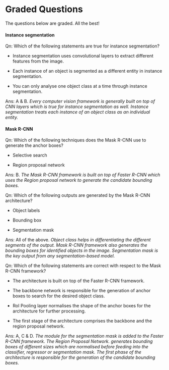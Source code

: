 # Graded Questions

The questions below are graded. All the best!

#### Instance segmentation

Qn: Which of the following statements are true for instance segmentation?

- Instance segmentation uses convolutional layers to extract different features from the image.

- Each instance of an object is segmented as a different entity in instance segmentation.

- You can only analyse one object class at a time through instance segmentation.

Ans: A & B. *Every computer vision framework is generally built on top of CNN layers which is true for instance segmentation as well. Instance segmentation treats each instance of an object class as an individual entity.*

#### Mask R-CNN

Qn: Which of the following techniques does the Mask R-CNN use to generate the anchor boxes?

- Selective search

- Region proposal network

Ans: B. *The Mask R-CNN framework is built on top of Faster R-CNN which uses the Region proposal network to generate the candidate bounding boxes.*

Qn: Which of the following outputs are generated by the Mask R-CNN architecture?

- Object labels

- Bounding box

- Segmentation mask

Ans: All of the above. *Object class helps in differentiating the different segments of the output. Mask R-CNN framework also generates the bounding boxes for identified objects in the image. Segmentation mask is the key output from any segmentation-based model.*

Qn: Which of the following statements are correct with respect to the Mask R-CNN framework?

- The architecture is built on top of the Faster R-CNN framework.

- The backbone network is responsible for the generation of anchor boxes to search for the desired object class.

- RoI Pooling layer normalises the shape of the anchor boxes for the architecture for further processing.

- The first stage of the architecture comprises the backbone and the region proposal network.

Ans: A, C & D. *The module for the segmentation mask is added to the Faster R-CNN framework. The Region Proposal Network. generates bounding boxes of different sizes which are normalised before feeding into the classifier, regressor or segmentation mask. The first phase of the architecture is responsible for the generation of the candidate bounding boxes.*
